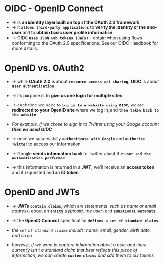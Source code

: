 # OIDC - OpenID Connect 
* -> is **an identity layer built on top of the OAuth 2.0 framework**
* -> it **`allows third-party applications`** to **verify the identity of the end-user** and to **obtain basic user profile information**
* -> OIDC **`uses JSON web tokens (JWTs)`** - obtain when using flows conforming to the OAuth 2.0 specifications. See our OIDC Handbook for more details.

# OpenID vs. OAuth2
* -> while **OAuth 2.0** is about **`resource access and sharing`**, **OIDC** is about **`user authentication`** 
* -> its purpose is to **give us one login for multiple sites**
* -> each time we need to **`log in to a website using OIDC`**, we are **redirected to your OpenID site** where we log in, and **`then taken back to the website`** 

* _For example, if we chose to sign in to Twitter using your Google account **then we used OIDC**_
* -> once we successfully **`authenticate with Google`** and **`authorize Twitter`** to access our information
* -> Google **sends information back** to Twitter about the **`user and the authentication performed`** 
* -> this information is returned in a **JWT**; we'll receive an **access token** and if requested and an **ID token**

# OpenID and JWTs
* -> **JWTs** **`contain claims`**, which are statements (_such as name or email address_) about an **`entity`** (_typically, the user_) and **`additional metadata`**

* -> the **OpenID Connect** specification **`defines a set of standard claims`**. 
* _the `set of standard claims` include: name, email, gender, birth date, and so on_ 
* _however, if we want to capture information about a user and there currently isn't a standard claim that best reflects this piece of information, we can create **`custom claims`** and add them to our tokens_

